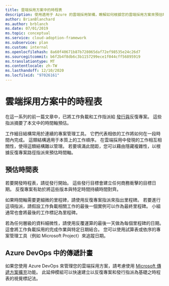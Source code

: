 ```yaml
---
title: 雲端採用方案中的時程表
description: 使用適用于 Azure 的雲端採用架構，瞭解如何根據您的雲端採用方案來預估時程表。
author: BrianBlanchard
ms.author: brblanch
ms.date: 07/01/2019
ms.topic: conceptual
ms.service: cloud-adoption-framework
ms.subservice: plan
ms.custom: internal
ms.openlocfilehash: 8a60f40671b87b728065daf72ef98535e24c26d7
ms.sourcegitcommit: b6f2b4f8db6c3b1157299ece1f044cff56895919
ms.translationtype: MT
ms.contentlocale: zh-TW
ms.lasthandoff: 12/10/2020
ms.locfileid: "97026161"
---
```

# <a name="timelines-in-a-cloud-adoption-plan"></a>雲端採用方案中的時程表

在這一系列的前一篇文章中，已將工作負載和工作指派給 [發行與](./iteration-paths.md)反復專案。 這些指派摘要了本文中的時間軸預估。

工作細目結構常用於連續的專案管理工具。 它們代表相依的工作將如何在一段時間內完成。 這類結構適用于本質上的工作順序。 在雲端採用中發現的工作相互相關性，使得這類結構難以管理。 若要填滿此間距，您可以藉由隱藏複雜性，以根據反復專案路徑指派來預估時間軸。

## <a name="estimate-timelines"></a>預估時間表

若要開發時程表，請從發行開始。 這些發行目標會建立任何商務衝擊的目標日期。 反復專案有助於將這些版本與特定時間持續時間對齊。

如果時間軸需要更細微的里程碑，請使用反復專案指派來指出里程碑。 若要進行這項指派，請假設工作負載相關工作的最後一個實例可以作為最終里程碑。 小組通常也會將最後的工作標記為里程碑。

若為任何層級的資料細微性，請使用反覆運算的最後一天做為每個里程碑的日期。 這會將工作負載採用的完成作業與特定日期結合。 您可以使用試算表或依序的專案管理工具（例如 Microsoft Project）來追蹤日期。

## <a name="delivery-plans-in-azure-devops"></a>Azure DevOps 中的傳遞計畫

<!-- docutune:casing "Microsoft Delivery Plans" -->

如果您使用 Azure DevOps 來管理您的雲端採用方案，請考慮使用 [Microsoft 傳遞方案擴充](https://marketplace.visualstudio.com/items?itemname=ms.vss-plans)功能。 此延伸模組可以快速建立以反復專案和發行指派為基礎之時程表的視覺標記法。
